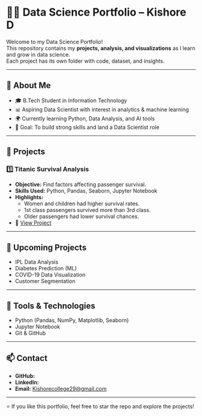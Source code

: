 # 🧑‍💻 Data Science Portfolio – Kishore D

Welcome to my Data Science Portfolio!  
This repository contains my **projects, analysis, and visualizations** as I learn and grow in data science.  
Each project has its own folder with code, dataset, and insights.  

---

## 🚀 About Me
- 🎓 B.Tech Student in Information Technology  
- 📊 Aspiring Data Scientist with interest in analytics & machine learning  
- 🌍 Currently learning Python, Data Analysis, and AI tools  
- 🎯 Goal: To build strong skills and land a Data Scientist role  

---

## 📂 Projects

### 1️⃣ Titanic Survival Analysis
- **Objective:** Find factors affecting passenger survival.  
- **Skills Used:** Python, Pandas, Seaborn, Jupyter Notebook  
- **Highlights:**  
  - Women and children had higher survival rates.  
  - 1st class passengers survived more than 3rd class.  
  - Older passengers had lower survival chances.  
- 🔗 [View Project](./Titanic-Survival-Analysis/README.md)

---

## 📌 Upcoming Projects
- IPL Data Analysis  
- Diabetes Prediction (ML)  
- COVID-19 Data Visualization  
- Customer Segmentation  

---

## 🔧 Tools & Technologies
- Python (Pandas, NumPy, Matplotlib, Seaborn)  
- Jupyter Notebook  
- Git & GitHub  

---

## 📫 Contact
- **GitHub:**   
- **LinkedIn:**   
- **Email:** Kishorecollege29@gmail.com  

---
⭐ If you like this portfolio, feel free to star the repo and explore the projects!
